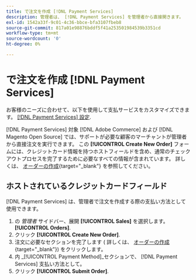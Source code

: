```yaml
---
title: で注文を作成 [!DNL Payment Services]
description: 管理者は、 [!DNL Payment Services] を管理者から直接開きます。
exl-id: 1542a33f-9c01-4c36-bbce-bfa3107fbeb8
source-git-commit: 817a01e98876bddf5f41a253501984539b3351cd
workflow-type: tm+mt
source-wordcount: '0'
ht-degree: 0%

---
```


# で注文を作成 [!DNL Payment Services]

お客様のニーズに合わせて、以下を使用して支払サービスをカスタマイズできます。 [[!DNL Payment Services] 設定](settings.md).

[!DNL Payment Services] 対象 [!DNL Adobe Commerce] および [!DNL Magento Open Source] では、サポートが必要な顧客のマーチャントが管理者から直接注文を実行できます。 この **[!UICONTROL Create New Order]** フォームには、クレジットカード情報を持つホストフィールドを含め、通常のチェックアウトプロセスを完了するために必要なすべての情報が含まれています。 詳しくは、 [オーダーの作成](https://docs.magento.com/user-guide/customers/customer-account-create-order.html){target="_blank"} を参照してください。

## ホストされているクレジットカードフィールド

[!DNL Payment Services] は、管理者で注文を作成する際の支払い方法として使用できます。

1. の _管理者_ サイドバー、展開 **[!UICONTROL Sales]** を選択します。 **[!UICONTROL Orders]**.
1. クリック **[!UICONTROL Create New Order]**.
1. 注文に必要なセクションを完了します ( 詳しくは、 [オーダーの作成](https://docs.magento.com/user-guide/customers/customer-account-create-order.html){target="_blank"}) をクリックします。
1. 内 _[!UICONTROL Payment Method]_セクションで、 [!DNL Payment Services] 支払い方法として。
1. クリック **[!UICONTROL Submit Order]**.
